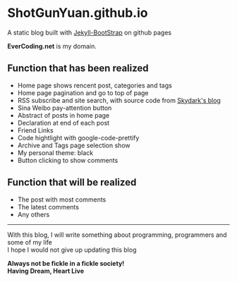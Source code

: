 # ShotGunYuan.github.io

A static blog built with [Jekyll-BootStrap][] on github pages

**EverCoding.net** is my domain.

## Function that has been realized

* Home page shows rencent post, categories and tags
* Home page pagination and go to top of page
* RSS subscribe and site search, with source code from [Skydark's blog][]
* Sina Weibo pay-attention button
* Abstract of posts in home page
* Declaration at end of each post
* Friend Links
* Code hightlight with google-code-prettify
* Archive and Tags page selection show
* My personal theme: black
* Button clicking to show comments

## Function that will be realized

* The post with most comments
* The latest comments
* Any others


---

With this blog, I will write something about programming, programmers and some of my life  
I hope I would not give up updating this blog

**Always not be fickle in a fickle society!**  
**Having Dream, Heart Live**

[Jekyll-BootStrap]: http://jekyllbootstrap.com
[Skydark's blog]: http://blog.skydark.info
